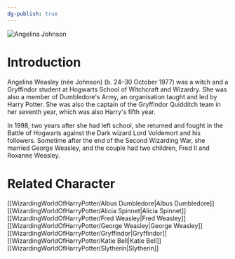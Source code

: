 ```yaml
---
dg-publish: true
---
```

![Angelina Johnson](http://rxbg5ysja.bkt.gdipper.com/Angelina_Johnson.png)
# Introduction
Angelina Weasley (née Johnson) (b. 24–30 October 1977) was a witch and a Gryffindor student at Hogwarts School of Witchcraft and Wizardry. She was also a member of Dumbledore's Army, an organisation taught and led by Harry Potter. She was also the captain of the Gryffindor Quidditch team in her seventh year, which was also Harry's fifth year.

In 1998, two years after she had left school, she returned and fought in the Battle of Hogwarts against the Dark wizard Lord Voldemort and his followers. Sometime after the end of the Second Wizarding War, she married George Weasley, and the couple had two children, Fred II and Roxanne Weasley.

# Related Character
[[WizardingWorldOfHarryPotter/Albus Dumbledore\|Albus Dumbledore]]
[[WizardingWorldOfHarryPotter/Alicia Spinnet\|Alicia Spinnet]]
[[WizardingWorldOfHarryPotter/Fred Weasley\|Fred Weasley]]
[[WizardingWorldOfHarryPotter/George Weasley\|George Weasley]]
[[WizardingWorldOfHarryPotter/Gryffindor\|Gryffindor]]
[[WizardingWorldOfHarryPotter/Katie Bell\|Katie Bell]]
[[WizardingWorldOfHarryPotter/Slytherin\|Slytherin]]
